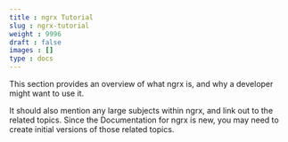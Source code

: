 ```yaml
---
title : ngrx Tutorial
slug : ngrx-tutorial
weight : 9996
draft : false
images : []
type : docs
---
```


This section provides an overview of what ngrx is, and why a developer might want to use it.

It should also mention any large subjects within ngrx, and link out to the related topics.  Since the Documentation for ngrx is new, you may need to create initial versions of those related topics.

